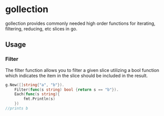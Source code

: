# gollection
gollection provides commonly needed high order functions for iterating, filtering, reducing, etc slices in go.

## Usage

### Filter
The filter function allows you to filter a given slice utilizing a bool function which indicates the item in the slice should be included in the result.

```go
g.New([]string{"a", "b"}).
    Filter(func(s string) bool {return s == "b"}).
    Each(func(s string){
        fmt.Println(s)
    })
//prints b
```